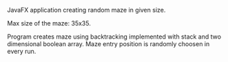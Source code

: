 JavaFX application creating random maze in given size.

Max size of the maze: 35x35.

Program creates maze using backtracking implemented with stack and two dimensional boolean array. Maze entry position is randomly choosen in every run.
